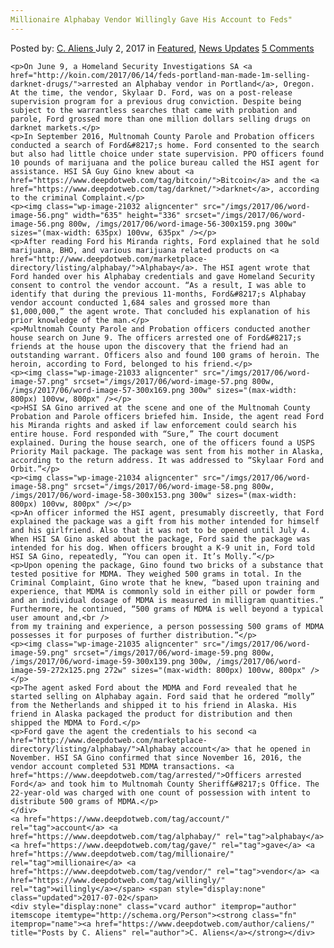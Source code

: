 ```yaml
---
Millionaire Alphabay Vendor Willingly Gave His Account to Feds"
---
```

<article class="post-listing post-21026 post type-post status-publish format-standard has-post-thumbnail hentry  tag-account tag-alphabay tag-gave tag-millionaire tag-vendor tag-willingly">
    <div class="post-inner">
        <span>Posted by: <a href="https://www.deepdotweb.com/author/caliens/" title="">C. Aliens </a></span>
    <span>July 2, 2017</span>
    <span>in <a href="https://www.deepdotweb.com/category/deepdot-news/" rel="category tag">Featured</a>, <a href="https://www.deepdotweb.com/category/news-updates/" rel="category tag">News Updates</a></span>
    <span><a href="https://www.deepdotweb.com/2017/07/02/millionaire-alphabay-vendor-willingly-gave-account-feds/#comments">5 Comments</a></span>
    </p>
    <div class="clear"></div>
    
    <p>On June 9, a Homeland Security Investigations SA <a href="http://koin.com/2017/06/14/feds-portland-man-made-1m-selling-darknet-drugs/">arrested an Alphabay vendor in Portland</a>, Oregon. At the time, the vendor, Skylaar D. Ford, was on a post-release supervision program for a previous drug conviction. Despite being subject to the warrantless searches that came with probation and parole, Ford grossed more than one million dollars selling drugs on darknet markets.</p>
    <p>In September 2016, Multnomah County Parole and Probation officers conducted a search of Ford&#8217;s home. Ford consented to the search but also had little choice under state supervision. PPO officers found 10 pounds of marijuana and the police bureau called the HSI agent for assistance. HSI SA Guy Gino knew about <a href="https://www.deepdotweb.com/tag/bitcoin/">Bitcoin</a> and the <a href="https://www.deepdotweb.com/tag/darknet/">darknet</a>, according to the criminal Complaint.</p>
    <p><img class="wp-image-21032 aligncenter" src="/imgs/2017/06/word-image-56.png" width="635" height="336" srcset="/imgs/2017/06/word-image-56.png 800w, /imgs/2017/06/word-image-56-300x159.png 300w" sizes="(max-width: 635px) 100vw, 635px" /></p>
    <p>After reading Ford his Miranda rights, Ford explained that he sold marijuana, BHO, and various marijuana related products on <a href="http://www.deepdotweb.com/marketplace-directory/listing/alphabay/">Alphabay</a>. The HSI agent wrote that Ford handed over his Alphabay credentials and gave Homeland Security consent to control the vendor account. “As a result, I was able to identify that during the previous 11-months, Ford&#8217;s Alphabay vendor account conducted 1,684 sales and grossed more than $1,000,000,” the agent wrote. That concluded his explanation of his prior knowledge of the man.</p>
    <p>Multnomah County Parole and Probation officers conducted another house search on June 9. The officers arrested one of Ford&#8217;s friends at the house upon the discovery that the friend had an outstanding warrant. Officers also and found 100 grams of heroin. The heroin, according to Ford, belonged to his friend.</p>
    <p><img class="wp-image-21033 aligncenter" src="/imgs/2017/06/word-image-57.png" srcset="/imgs/2017/06/word-image-57.png 800w, /imgs/2017/06/word-image-57-300x169.png 300w" sizes="(max-width: 800px) 100vw, 800px" /></p>
    <p>HSI SA Gino arrived at the scene and one of the Multnomah County Probation and Parole officers briefed him. Inside, the agent read Ford his Miranda rights and asked if law enforcement could search his entire house. Ford responded with “Sure,” The court document explained. During the house search, one of the officers found a USPS Priority Mail package. The package was sent from his mother in Alaska, according to the return address. It was addressed to “Skylaar Ford and Orbit.”</p>
    <p><img class="wp-image-21034 aligncenter" src="/imgs/2017/06/word-image-58.png" srcset="/imgs/2017/06/word-image-58.png 800w, /imgs/2017/06/word-image-58-300x153.png 300w" sizes="(max-width: 800px) 100vw, 800px" /></p>
    <p>An officer informed the HSI agent, presumably discreetly, that Ford explained the package was a gift from his mother intended for himself and his girlfriend. Also that it was not to be opened until July 4. When HSI SA Gino asked about the package, Ford said the package was intended for his dog. When officers brought a K-9 unit in, Ford told HSI SA Gino, repeatedly, “You can open it. It’s Molly.”</p>
    <p>Upon opening the package, Gino found two bricks of a substance that tested positive for MDMA. They weighed 500 grams in total. In the Criminal Complaint, Gino wrote that he knew, “based upon training and experience, that MDMA is commonly sold in either pill or powder form and an individual dosage of MDMA is measured in milligram quantities.” Furthermore, he continued, “500 grams of MDMA is well beyond a typical user amount and,<br />
    from my training and experience, a person possessing 500 grams of MDMA possesses it for purposes of further distribution.”</p>
    <p><img class="wp-image-21035 aligncenter" src="/imgs/2017/06/word-image-59.png" srcset="/imgs/2017/06/word-image-59.png 800w, /imgs/2017/06/word-image-59-300x139.png 300w, /imgs/2017/06/word-image-59-272x125.png 272w" sizes="(max-width: 800px) 100vw, 800px" /></p>
    <p>The agent asked Ford about the MDMA and Ford revealed that he started selling on Alphabay again. Ford said that he ordered “molly” from the Netherlands and shipped it to his friend in Alaska. His friend in Alaska packaged the product for distribution and then shipped the MDMA to Ford.</p>
    <p>Ford gave the agent the credentials to his second <a href="http://www.deepdotweb.com/marketplace-directory/listing/alphabay/">Alphabay account</a> that he opened in November. HSI SA Gino confirmed that since November 16, 2016, the vendor account completed 531 MDMA transactions. <a href="https://www.deepdotweb.com/tag/arrested/">Officers arrested Ford</a> and took him to Multnomah County Sheriff&#8217;s Office. The 22-year-old was charged with one count of possession with intent to distribute 500 grams of MDMA.</p>
    </div>
    <a href="https://www.deepdotweb.com/tag/account/" rel="tag">account</a> <a href="https://www.deepdotweb.com/tag/alphabay/" rel="tag">alphabay</a>  <a href="https://www.deepdotweb.com/tag/gave/" rel="tag">gave</a> <a href="https://www.deepdotweb.com/tag/millionaire/" rel="tag">millionaire</a> <a href="https://www.deepdotweb.com/tag/vendor/" rel="tag">vendor</a> <a href="https://www.deepdotweb.com/tag/willingly/" rel="tag">willingly</a></span> <span style="display:none" class="updated">2017-07-02</span>
    <div style="display:none" class="vcard author" itemprop="author" itemscope itemtype="http://schema.org/Person"><strong class="fn" itemprop="name"><a href="https://www.deepdotweb.com/author/caliens/" title="Posts by C. Aliens" rel="author">C. Aliens</a></strong></div>
    
